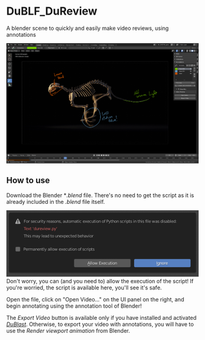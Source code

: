 # DuBLF_DuReview
A blender scene to quickly and easily make video reviews, using annotations

![](https://raw.githubusercontent.com/Rainbox-dev/DuBLF_DuReview/master/src-docs/screenshot.png)

## How to use

Download the Blender **.blend* file. There's no need to get the script as it is already included in the *.blend* file itself.

![](https://raw.githubusercontent.com/Rainbox-dev/DuBLF_DuReview/master/src-docs/allow_execution.png)  
Don't worry, you can (and you need to) allow the execution of the script! If you're worried, the script is available here, you'll see it's safe.

Open the file, click on "Open Video..." on the UI panel on the right, and begin annotating using the annotation tool of Blender!

The *Export Video* button is available only if you have installed and activated [*DuBlast*](https://rainboxlab.org/tools/dublast/). Otherwise, to export your video with annotations, you will have to use the *Render viewport animation* from Blender.

